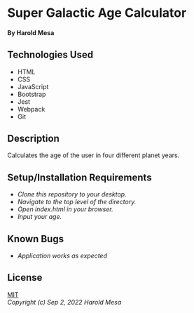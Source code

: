 # Super Galactic Age Calculator

#### By Harold Mesa

## Technologies Used

* HTML
* CSS
* JavaScript
* Bootstrap
* Jest
* Webpack
* Git

## Description  

Calculates the age of the user in four different planet years.


## Setup/Installation Requirements

* _Clone this repository to your desktop._
* _Navigate to the top level of the directory._
* _Open index.html in your browser._
* _Input your age._

## Known Bugs

* _Application works as expected_

## License

[MIT](https://en.wikipedia.org/wiki/MIT_License)  
_Copyright (c) Sep 2, 2022 Harold Mesa_
